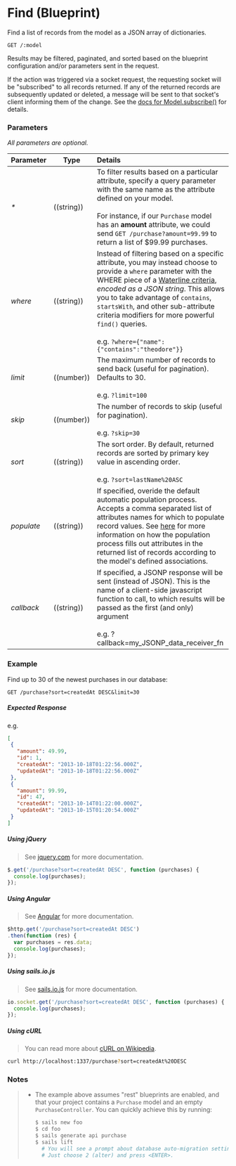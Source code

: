 # Find (Blueprint)

Find a list of records from the model as a JSON array of dictionaries.

```
GET /:model
```

Results may be filtered, paginated, and sorted based on the blueprint configuration and/or parameters sent in the request.

If the action was triggered via a socket request, the requesting socket will be "subscribed" to all records returned. If any of the returned records are subsequently updated or deleted, a message will be sent to that socket's client informing them of the change. See the [docs for Model.subscribe()](https://github.com/balderdashy/sails-docs/blob/master/reference/ModelMethods.md#subscriberequestrecordscontexts) for details.


### Parameters

_All parameters are optional._

 Parameter      | Type         | Details
 -------------- | ------------ |:---------------------------------
 _*_              | ((string))   | To filter results based on a particular attribute, specify a query parameter with the same name as the attribute defined on your model. <br/> <br/> For instance, if our `Purchase` model has an **amount** attribute, we could send `GET /purchase?amount=99.99` to return a list of $99.99 purchases.
 _where_          | ((string))   | Instead of filtering based on a specific attribute, you may instead choose to provide a `where` parameter with the WHERE piece of a [Waterline criteria](https://github.com/balderdashy/waterline-docs/blob/master/queries/query-language.md), _encoded as a JSON string_.  This allows you to take advantage of `contains`, `startsWith`, and other sub-attribute criteria modifiers for more powerful `find()` queries. <br/> <br/> e.g. `?where={"name":{"contains":"theodore"}}`
 _limit_          | ((number))   | The maximum number of records to send back (useful for pagination). Defaults to 30. <br/> <br/> e.g. `?limit=100`
 _skip_           | ((number))   | The number of records to skip (useful for pagination). <br/> <br/> e.g. `?skip=30`
 _sort_           | ((string))   | The sort order. By default, returned records are sorted by primary key value in ascending order. <br/> <br/> e.g. `?sort=lastName%20ASC`
 _populate_       | ((string))   | If specified, overide the default automatic population process. Accepts a comma separated list of attributes names for which to populate record values. See [here](http://sailsjs.org/documentation/reference/waterline-orm/populated-values) for more information on how the population process fills out attributes in the returned list of records according to the model's defined associations.
 _callback_       | ((string))   | If specified, a JSONP response will be sent (instead of JSON).  This is the name of a client-side javascript function to call, to which results will be passed as the first (and only) argument <br/> <br/> e.g. ?callback=my_JSONP_data_receiver_fn



### Example

Find up to 30 of the newest purchases in our database:

```
GET /purchase?sort=createdAt DESC&limit=30
```

##### Expected Response

e.g. 
```json
[
 {
   "amount": 49.99,
   "id": 1,
   "createdAt": "2013-10-18T01:22:56.000Z",
   "updatedAt": "2013-10-18T01:22:56.000Z"
 },
 {
   "amount": 99.99,
   "id": 47,
   "createdAt": "2013-10-14T01:22:00.000Z",
   "updatedAt": "2013-10-15T01:20:54.000Z"
 }
]
```

##### Using jQuery

> See [jquery.com](http://jquery.com/) for more documentation.

```javascript
$.get('/purchase?sort=createdAt DESC', function (purchases) {
  console.log(purchases);
});
```

##### Using Angular

> See [Angular](https://angularjs.org/) for more documentation.

```javascript
$http.get('/purchase?sort=createdAt DESC')
.then(function (res) {
  var purchases = res.data;
  console.log(purchases);
});
```

##### Using sails.io.js

> See [sails.io.js](http://sailsjs.org/documentation/reference/websockets/sails.io.js) for more documentation.

```javascript
io.socket.get('/purchase?sort=createdAt DESC', function (purchases) {
  console.log(purchases);
});
```

##### Using cURL

> You can read more about [cURL on Wikipedia](http://en.wikipedia.org/wiki/CURL).

```bash
curl http://localhost:1337/purchase?sort=createdAt%20DESC
```


### Notes

> + The example above assumes "rest" blueprints are enabled, and that your project contains a `Purchase` model and an empty `PurchaseController`.  You can quickly achieve this by running:
>
>   ```bash
>   $ sails new foo
>   $ cd foo
>   $ sails generate api purchase
>   $ sails lift
>     # You will see a prompt about database auto-migration settings.
>     # Just choose 2 (alter) and press <ENTER>.
>   ```


<docmeta name="displayName" value="find where">
